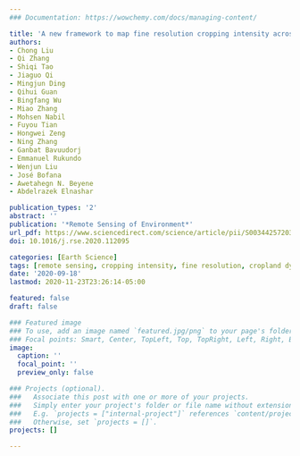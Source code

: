 ```yaml
---
### Documentation: https://wowchemy.com/docs/managing-content/

title: 'A new framework to map fine resolution cropping intensity across the globe: algorithm, validation, and implication'
authors:
- Chong Liu
- Qi Zhang
- Shiqi Tao
- Jiaguo Qi
- Mingjun Ding
- Qihui Guan
- Bingfang Wu
- Miao Zhang
- Mohsen Nabil
- Fuyou Tian
- Hongwei Zeng
- Ning Zhang
- Ganbat Bavuudorj
- Emmanuel Rukundo
- Wenjun Liu
- José Bofana
- Awetahegn N. Beyene
- Abdelrazek Elnashar

publication_types: '2'
abstract: ''
publication: '*Remote Sensing of Environment*'
url_pdf: https://www.sciencedirect.com/science/article/pii/S0034425720304685
doi: 10.1016/j.rse.2020.112095

categories: [Earth Science]
tags: [remote sensing, cropping intensity, fine resolution, cropland dynamics]
date: '2020-09-18'
lastmod: 2020-11-23T23:26:14-05:00

featured: false
draft: false

### Featured image
### To use, add an image named `featured.jpg/png` to your page's folder.
### Focal points: Smart, Center, TopLeft, Top, TopRight, Left, Right, BottomLeft, Bottom, BottomRight.
image:
  caption: ''
  focal_point: ''
  preview_only: false

### Projects (optional).
###   Associate this post with one or more of your projects.
###   Simply enter your project's folder or file name without extension.
###   E.g. `projects = ["internal-project"]` references `content/project/deep-learning/index.md`.
###   Otherwise, set `projects = []`.
projects: []

---
```

